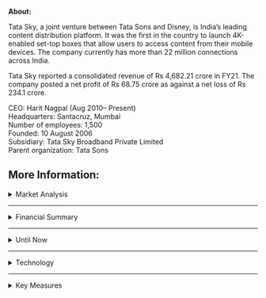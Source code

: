 

**About:**

Tata Sky, a joint venture between Tata Sons and Disney, is India’s leading content distribution platform. It was the first in the country to launch 4K-enabled set-top boxes that allow users to access content from their mobile devices. The company currently has more than 22 million connections across India.

Tata Sky reported a consolidated revenue of Rs 4,682.21 crore in FY21. The company posted a net profit of Rs 68.75 crore as against a net loss of Rs 234.1 crore.


CEO: Harit Nagpal (Aug 2010– Present)<br/>
Headquarters: Santacruz, Mumbai<br/>
Number of employees: 1,500<br/>
Founded: 10 August 2006<br/>
Subsidiary: Tata Sky Broadband Private Limited<br/>
Parent organization: Tata Sons<br/>


**More Information:**
---
<details>
<summary>Market Analysis</summary>
  <br/>
Tata Sky Market Share Increased to **33.3%** while Dish TV Further Dips to 24.09% in 2021. Tata Sky is the leading DTH service provider with a market share of 32.58% in 2020. At the end of the first quarter of 2020, Tata Sky had a 32.09% share, and it increased to 32.58% by the end of September 2020

![Tata Sky Market Share Increased to 32.58%, Dish TV Further Dips to 27%](https://telecomtalk.info/wp-content/uploads/2021/01/tatasky-dth-dishtv-market-share-1024x683.jpg)
</pre>
</details>

---
<details>
<summary>Financial Summary</summary>
  <br/>
Content distribution platform Tata Sky has seen a flat growth in consolidated revenue at Rs 4,682.21 crore for the fiscal ended 31st March 2021 as against Rs 4,680.88 crore in the previous fiscal. Total income saw a marginal decline at Rs 4,704.83 crore compared to Rs 4,722.72 crore a year ago.

According to financial data accessed by business intelligence platform Tofler, the revenue from the core DTH business was down by 1.2% at Rs 4,593.01 crore from Rs 4,648.83 crore. Revenue from the provisioning of broadband service was up 2.8x at Rs 89.2 crore from Rs 32.05 crore. Tata Sky Broadband, a subsidiary of Tata Sky, provides broadband services to customers across the country.

In terms of revenue break-up, subscription and service revenue stood at Rs. 3,919.99 crore compared to Rs. 3,903.33 crore. Activation and Installation Revenue came in at Rs. 308.60 crore, compared to Rs. 303.09 crore. Other Service Revenue was Rs. 453.25 crore, compared to Rs. 474.44 crore.

The company, which had 23.16 million active subscribers till 31st March, posted a net profit of Rs 68.75 crore as against a net loss of Rs 234.1 crore. Total expenses stood at Rs 4,578.26 as against Rs 4,611.2 crore.

With content cost becoming a pass-through in the new tariff regime, the biggest cost item for the DTH operator was licence fees. In FY21, the company paid Rs. 758.85 crore as licence fee, compared to Rs. 740.67 crore. The company incurred an expenditure of Rs. 153.67 crore on programming cost, which is a 59% growth over Rs. 96.90 crore in the previous fiscal. Installation cost remained flat at Rs. 257.44 crore compared to Rs. 261.46 crore. The company's broadband operational cost increased by 39% to Rs. 65.06 crore, compared to Rs. 46.97 crore.

In terms of related party transactions with Disney-owned Star India, the DTH operator's marketing income and other revenue from the broadcaster rose 30% to Rs 108.88 crore from Rs 83.57 crore in FY20. Further, Tata Sky paid Rs 968.83 crore to Star India as broadcaster share of maximum retail price (net of broadcast incentive) compared to Rs 938.94 crore in the previous fiscal.
</pre>
</details>

---
<details>
<summary>Until Now</summary><br/>

  
Tata Sky partnered with EY for their expertise in processes automation. EY helped Tata Sky select [Automation Anywhere RPA](https://www.automationanywhere.com/rpa/robotic-process-automation) and helped them determine which processes would be the best to automate, providing the greatest return on investment. Tata Sky began automating processes within its [finance](https://www.automationanywhere.com/solutions/finance-accounting), supply chain, and treasury departments before moving to more complex processes within its taxation and tax-related reconciliation teams.

</pre>
</details>

---
<details>
<summary>Technology</summary> <br/>
 
Tata Sky chose IBMs WebSphere SOA, which has the capability of migrating the
existing applications into services, to create a computing architecture meant to
easily manage the growth of business apart from meeting customers requirements.
The solution suite was keeping with the emerging needs of the future. <br/>Tata Sky
managed to model its business process with the help of IBM WebSphere Business
Modeler. This also ensured that these processes were deployed, monitored and
initiated to meet key performance indicators. The other component of the
solution suite was IBM WebSphere Process Server (IBM WPS), a type of performance
engine. The IBM WebSphere Enterprise Service Bus helped connect various
applications of Tata. <br/>Finally it was the IBM WebSphere Portal, which helped
create a rich user experience and the IBM Tivoli Composite Application Manager
for ensuring applications performance and availability. Self-service portals also took the load off customer
care as customers started troubleshooting themselves  

</pre>
</details>

---
<details>
<summary>Key Measures</summary> <br/>
  
  For Product Manager - [Vinati Malik](https://www.linkedin.com/in/vinati-malik-3554321a/)
  1. Launch a product and then to keep building features on top of that product to power better usage, better engagement, better experience—to ensure that the customer continues to use and therefore continues to subscribe. The business objectives on our mobile app are to get downloads and registrations, to get higher monthly or daily active users, to get more time spent on the platform, etc
  2. TataSky is working towards their **big dream of having a 360° single view of the customer**. There’s the customer’s behavior, consumption journey on devices, navigation of the product, etc. and then there’s this journey on the entire platform in terms of billing, recharge, pack subscriptions, etc. There is a wealth of data to mine and unify for better insights and decision making

